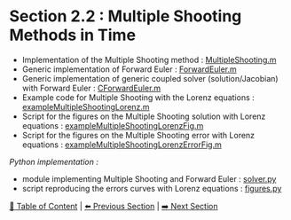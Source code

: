 # Section 2.2 : Multiple Shooting Methods in Time

- Implementation of the Multiple Shooting method : [MultipleShooting.m](./MultipleShooting.m)
- Generic implementation of Forward Euler : [ForwardEuler.m](./ForwardEuler.m)
- Generic implementation of generic coupled solver (solution/Jacobian) with Forward Euler : [CForwardEuler.m](./CForwardEuler.m)
- Example code for Multiple Shooting with the Lorenz equations : [exampleMultipleShootingLorenz.m](./exampleMultipleShootingLorenz.m)
- Script for the figures on the Multiple Shooting solution with Lorenz equations : [exampleMultipleShootingLorenzFig.m](./exampleMultipleShootingLorenzFig.m)
- Script for the figures on the Multiple Shooting error with Lorenz equations : [exampleMultipleShootingLorenzErrorFig.m](./exampleMultipleShootingLorenzErrorFig.m)

_Python implementation :_

- module implementing Multiple Shooting and Forward Euler : [solver.py](./solver.py)
- script reproducing the errors curves with Lorenz equations : [figures.py](./figures.py)

[:book: Table of Content](../../README.md) | [:arrow_left: Previous Section](../sec2.1/README.md) | [:arrow_right: Next Section](../sec2.3/README.md)
